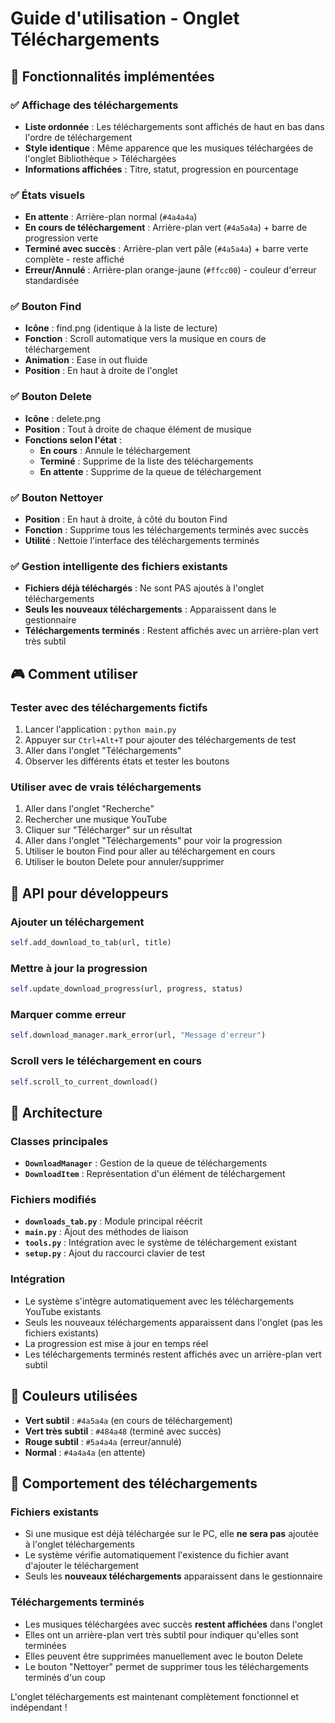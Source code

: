 # Guide d'utilisation - Onglet Téléchargements

## 🎵 Fonctionnalités implémentées

### ✅ Affichage des téléchargements
- **Liste ordonnée** : Les téléchargements sont affichés de haut en bas dans l'ordre de téléchargement
- **Style identique** : Même apparence que les musiques téléchargées de l'onglet Bibliothèque > Téléchargées
- **Informations affichées** : Titre, statut, progression en pourcentage

### ✅ États visuels
- **En attente** : Arrière-plan normal (`#4a4a4a`)
- **En cours de téléchargement** : Arrière-plan vert (`#4a5a4a`) + barre de progression verte
- **Terminé avec succès** : Arrière-plan vert pâle (`#4a5a4a`) + barre verte complète - reste affiché
- **Erreur/Annulé** : Arrière-plan orange-jaune (`#ffcc00`) - couleur d'erreur standardisée

### ✅ Bouton Find
- **Icône** : find.png (identique à la liste de lecture)
- **Fonction** : Scroll automatique vers la musique en cours de téléchargement
- **Animation** : Ease in out fluide
- **Position** : En haut à droite de l'onglet

### ✅ Bouton Delete
- **Icône** : delete.png
- **Position** : Tout à droite de chaque élément de musique
- **Fonctions selon l'état** :
  - **En cours** : Annule le téléchargement
  - **Terminé** : Supprime de la liste des téléchargements
  - **En attente** : Supprime de la queue de téléchargement

### ✅ Bouton Nettoyer
- **Position** : En haut à droite, à côté du bouton Find
- **Fonction** : Supprime tous les téléchargements terminés avec succès
- **Utilité** : Nettoie l'interface des téléchargements terminés

### ✅ Gestion intelligente des fichiers existants
- **Fichiers déjà téléchargés** : Ne sont PAS ajoutés à l'onglet téléchargements
- **Seuls les nouveaux téléchargements** : Apparaissent dans le gestionnaire
- **Téléchargements terminés** : Restent affichés avec un arrière-plan vert très subtil

## 🎮 Comment utiliser

### Tester avec des téléchargements fictifs
1. Lancer l'application : `python main.py`
2. Appuyer sur `Ctrl+Alt+T` pour ajouter des téléchargements de test
3. Aller dans l'onglet "Téléchargements"
4. Observer les différents états et tester les boutons

### Utiliser avec de vrais téléchargements
1. Aller dans l'onglet "Recherche"
2. Rechercher une musique YouTube
3. Cliquer sur "Télécharger" sur un résultat
4. Aller dans l'onglet "Téléchargements" pour voir la progression
5. Utiliser le bouton Find pour aller au téléchargement en cours
6. Utiliser le bouton Delete pour annuler/supprimer

## 🔧 API pour développeurs

### Ajouter un téléchargement
```python
self.add_download_to_tab(url, title)
```

### Mettre à jour la progression
```python
self.update_download_progress(url, progress, status)
```

### Marquer comme erreur
```python
self.download_manager.mark_error(url, "Message d'erreur")
```

### Scroll vers le téléchargement en cours
```python
self.scroll_to_current_download()
```

## 📁 Architecture

### Classes principales
- **`DownloadManager`** : Gestion de la queue de téléchargements
- **`DownloadItem`** : Représentation d'un élément de téléchargement

### Fichiers modifiés
- **`downloads_tab.py`** : Module principal réécrit
- **`main.py`** : Ajout des méthodes de liaison
- **`tools.py`** : Intégration avec le système de téléchargement existant
- **`setup.py`** : Ajout du raccourci clavier de test

### Intégration
- Le système s'intègre automatiquement avec les téléchargements YouTube existants
- Seuls les nouveaux téléchargements apparaissent dans l'onglet (pas les fichiers existants)
- La progression est mise à jour en temps réel
- Les téléchargements terminés restent affichés avec un arrière-plan vert subtil

## 🎨 Couleurs utilisées
- **Vert subtil** : `#4a5a4a` (en cours de téléchargement)
- **Vert très subtil** : `#484a48` (terminé avec succès)
- **Rouge subtil** : `#5a4a4a` (erreur/annulé)
- **Normal** : `#4a4a4a` (en attente)

## 🔄 Comportement des téléchargements

### Fichiers existants
- Si une musique est déjà téléchargée sur le PC, elle **ne sera pas** ajoutée à l'onglet téléchargements
- Le système vérifie automatiquement l'existence du fichier avant d'ajouter le téléchargement
- Seuls les **nouveaux téléchargements** apparaissent dans le gestionnaire

### Téléchargements terminés
- Les musiques téléchargées avec succès **restent affichées** dans l'onglet
- Elles ont un arrière-plan vert très subtil pour indiquer qu'elles sont terminées
- Elles peuvent être supprimées manuellement avec le bouton Delete
- Le bouton "Nettoyer" permet de supprimer tous les téléchargements terminés d'un coup

L'onglet téléchargements est maintenant complètement fonctionnel et indépendant !